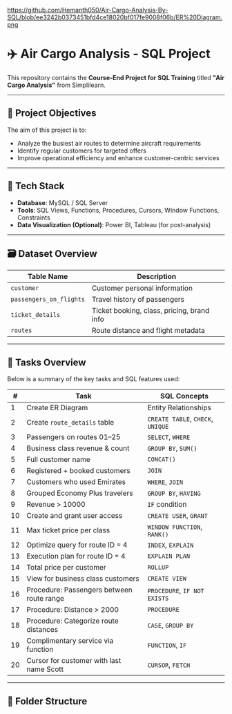 https://github.com/Hemanth050/Air-Cargo-Analysis-By-SQL/blob/ee3242b0373451bfd4ce18020bf017fe9008f06b/ER%20Diagram.png
# ✈️ Air Cargo Analysis - SQL Project

This repository contains the **Course-End Project for SQL Training** titled **"Air Cargo Analysis"** from Simplilearn.

---

## 🎯 Project Objectives

The aim of this project is to:
- Analyze the busiest air routes to determine aircraft requirements
- Identify regular customers for targeted offers
- Improve operational efficiency and enhance customer-centric services

---

## 🧰 Tech Stack

- **Database**: MySQL / SQL Server
- **Tools**: SQL Views, Functions, Procedures, Cursors, Window Functions, Constraints
- **Data Visualization (Optional)**: Power BI, Tableau (for post-analysis)

---

## 🗃️ Dataset Overview

| Table Name               | Description                                 |
|--------------------------|---------------------------------------------|
| `customer`              | Customer personal information               |
| `passengers_on_flights` | Travel history of passengers                |
| `ticket_details`        | Ticket booking, class, pricing, brand info |
| `routes`                | Route distance and flight metadata          |

---

## 📌 Tasks Overview

Below is a summary of the key tasks and SQL features used:

| # | Task | SQL Concepts |
|--|------|--------------|
| 1 | Create ER Diagram | Entity Relationships |
| 2 | Create `route_details` table | `CREATE TABLE`, `CHECK`, `UNIQUE` |
| 3 | Passengers on routes 01–25 | `SELECT`, `WHERE` |
| 4 | Business class revenue & count | `GROUP BY`, `SUM()` |
| 5 | Full customer name | `CONCAT()` |
| 6 | Registered + booked customers | `JOIN` |
| 7 | Customers who used Emirates | `WHERE`, `JOIN` |
| 8 | Grouped Economy Plus travelers | `GROUP BY`, `HAVING` |
| 9 | Revenue > 10000 | `IF` condition |
| 10 | Create and grant user access | `CREATE USER`, `GRANT` |
| 11 | Max ticket price per class | `WINDOW FUNCTION`, `RANK()` |
| 12 | Optimize query for route ID = 4 | `INDEX`, `EXPLAIN` |
| 13 | Execution plan for route ID = 4 | `EXPLAIN PLAN` |
| 14 | Total price per customer | `ROLLUP` |
| 15 | View for business class customers | `CREATE VIEW` |
| 16 | Procedure: Passengers between route range | `PROCEDURE`, `IF NOT EXISTS` |
| 17 | Procedure: Distance > 2000 | `PROCEDURE` |
| 18 | Procedure: Categorize route distances | `CASE`, `GROUP BY` |
| 19 | Complimentary service via function | `FUNCTION`, `IF` |
| 20 | Cursor for customer with last name Scott | `CURSOR`, `FETCH` |

---

## 📂 Folder Structure

